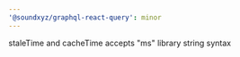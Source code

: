 ```yaml
---
'@soundxyz/graphql-react-query': minor
---
```


staleTime and cacheTime accepts "ms" library string syntax
